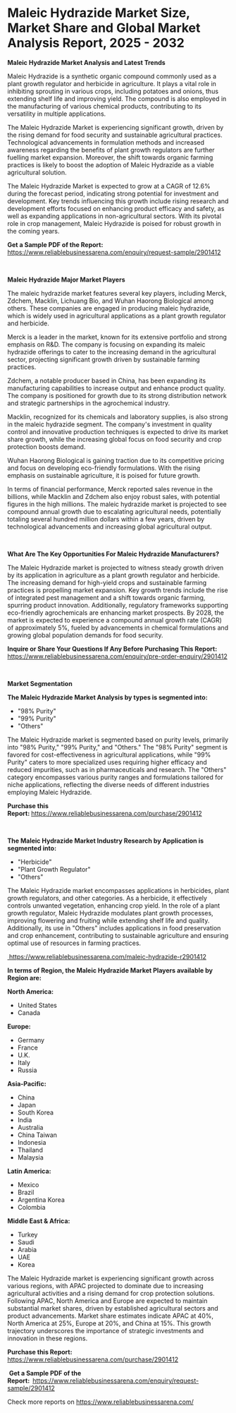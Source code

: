 <p><h1>Maleic Hydrazide Market Size, Market Share and Global Market Analysis Report, 2025 - 2032</h1></p><p><strong>Maleic Hydrazide Market Analysis and Latest Trends</strong></p>
<p><p>Maleic Hydrazide is a synthetic organic compound commonly used as a plant growth regulator and herbicide in agriculture. It plays a vital role in inhibiting sprouting in various crops, including potatoes and onions, thus extending shelf life and improving yield. The compound is also employed in the manufacturing of various chemical products, contributing to its versatility in multiple applications.</p><p>The Maleic Hydrazide Market is experiencing significant growth, driven by the rising demand for food security and sustainable agricultural practices. Technological advancements in formulation methods and increased awareness regarding the benefits of plant growth regulators are further fuelling market expansion. Moreover, the shift towards organic farming practices is likely to boost the adoption of Maleic Hydrazide as a viable agricultural solution.</p><p>The Maleic Hydrazide Market is expected to grow at a CAGR of 12.6% during the forecast period, indicating strong potential for investment and development. Key trends influencing this growth include rising research and development efforts focused on enhancing product efficacy and safety, as well as expanding applications in non-agricultural sectors. With its pivotal role in crop management, Maleic Hydrazide is poised for robust growth in the coming years.</p></p>
<p><strong>Get a Sample PDF of the Report:&nbsp;</strong> <a href="https://www.reliablebusinessarena.com/enquiry/request-sample/2901412?utm_campaign=3294&utm_medium=2&utm_source=Github&utm_content=ia&utm_term=16032025&utm_id=maleic-hydrazide">https://www.reliablebusinessarena.com/enquiry/request-sample/2901412</a></p>
<p>&nbsp;</p>
<p><strong>Maleic Hydrazide Major Market Players</strong></p>
<p><p>The maleic hydrazide market features several key players, including Merck, Zdchem, Macklin, Lichuang Bio, and Wuhan Haorong Biological among others. These companies are engaged in producing maleic hydrazide, which is widely used in agricultural applications as a plant growth regulator and herbicide.</p><p>Merck is a leader in the market, known for its extensive portfolio and strong emphasis on R&D. The company is focusing on expanding its maleic hydrazide offerings to cater to the increasing demand in the agricultural sector, projecting significant growth driven by sustainable farming practices.</p><p>Zdchem, a notable producer based in China, has been expanding its manufacturing capabilities to increase output and enhance product quality. The company is positioned for growth due to its strong distribution network and strategic partnerships in the agrochemical industry.</p><p>Macklin, recognized for its chemicals and laboratory supplies, is also strong in the maleic hydrazide segment. The company's investment in quality control and innovative production techniques is expected to drive its market share growth, while the increasing global focus on food security and crop protection boosts demand.</p><p>Wuhan Haorong Biological is gaining traction due to its competitive pricing and focus on developing eco-friendly formulations. With the rising emphasis on sustainable agriculture, it is poised for future growth.</p><p>In terms of financial performance, Merck reported sales revenue in the billions, while Macklin and Zdchem also enjoy robust sales, with potential figures in the high millions. The maleic hydrazide market is projected to see compound annual growth due to escalating agricultural needs, potentially totaling several hundred million dollars within a few years, driven by technological advancements and increasing global agricultural output.</p></p>
<p>&nbsp;</p>
<p><strong>What Are The Key Opportunities For Maleic Hydrazide Manufacturers?</strong></p>
<p><p>The Maleic Hydrazide market is projected to witness steady growth driven by its application in agriculture as a plant growth regulator and herbicide. The increasing demand for high-yield crops and sustainable farming practices is propelling market expansion. Key growth trends include the rise of integrated pest management and a shift towards organic farming, spurring product innovation. Additionally, regulatory frameworks supporting eco-friendly agrochemicals are enhancing market prospects. By 2028, the market is expected to experience a compound annual growth rate (CAGR) of approximately 5%, fueled by advancements in chemical formulations and growing global population demands for food security.</p></p>
<p><strong>Inquire or Share Your Questions If Any Before Purchasing This Report:</strong> <a href="https://www.reliablebusinessarena.com/enquiry/pre-order-enquiry/2901412?utm_campaign=3294&utm_medium=2&utm_source=Github&utm_content=ia&utm_term=16032025&utm_id=maleic-hydrazide">https://www.reliablebusinessarena.com/enquiry/pre-order-enquiry/2901412</a></p>
<p>&nbsp;</p>
<p><strong>Market Segmentation</strong></p>
<p><strong>The Maleic Hydrazide Market Analysis by types is segmented into:</strong></p>
<p><ul><li>"98% Purity"</li><li>"99% Purity"</li><li>"Others"</li></ul></p>
<p><p>The Maleic Hydrazide market is segmented based on purity levels, primarily into "98% Purity," "99% Purity," and "Others." The "98% Purity" segment is favored for cost-effectiveness in agricultural applications, while "99% Purity" caters to more specialized uses requiring higher efficacy and reduced impurities, such as in pharmaceuticals and research. The "Others" category encompasses various purity ranges and formulations tailored for niche applications, reflecting the diverse needs of different industries employing Maleic Hydrazide.</p></p>
<p><strong>Purchase this Report:&nbsp;</strong><a href="https://www.reliablebusinessarena.com/purchase/2901412?utm_campaign=3294&utm_medium=2&utm_source=Github&utm_content=ia&utm_term=16032025&utm_id=maleic-hydrazide">https://www.reliablebusinessarena.com/purchase/2901412</a></p>
<p>&nbsp;</p>
<p><strong>The Maleic Hydrazide Market Industry Research by Application is segmented into:</strong></p>
<p><ul><li>"Herbicide"</li><li>"Plant Growth Regulator"</li><li>"Others"</li></ul></p>
<p><p>The Maleic Hydrazide market encompasses applications in herbicides, plant growth regulators, and other categories. As a herbicide, it effectively controls unwanted vegetation, enhancing crop yield. In the role of a plant growth regulator, Maleic Hydrazide modulates plant growth processes, improving flowering and fruiting while extending shelf life and quality. Additionally, its use in "Others" includes applications in food preservation and crop enhancement, contributing to sustainable agriculture and ensuring optimal use of resources in farming practices.</p></p>
<p><a href="https://www.reliablebusinessarena.com/maleic-hydrazide-r2901412?utm_campaign=3294&utm_medium=2&utm_source=Github&utm_content=ia&utm_term=16032025&utm_id=maleic-hydrazide">&nbsp;https://www.reliablebusinessarena.com/maleic-hydrazide-r2901412</a></p>
<p><strong>In terms of Region, the Maleic Hydrazide Market Players available by Region are:</strong></p>
<p>
    <p> <strong> North America: </strong>
        <ul>
            <li>United States</li>
            <li>Canada</li>
        </ul>
        </p> 
    <p> <strong> Europe: </strong>
        <ul>
            <li>Germany</li>
            <li>France</li>
            <li>U.K.</li>
            <li>Italy</li>
            <li>Russia</li>
        </ul>
        </p> 
    <p> <strong> Asia-Pacific: </strong>
        <ul>
            <li>China</li>
            <li>Japan</li>
            <li>South Korea</li>
            <li>India</li>
            <li>Australia</li>
            <li>China Taiwan</li>
            <li>Indonesia</li>
            <li>Thailand</li>
            <li>Malaysia</li>
        </ul>
        </p> 
    <p> <strong> Latin America: </strong>
        <ul>
            <li>Mexico</li>
            <li>Brazil</li>
            <li>Argentina Korea</li>
            <li>Colombia</li>
        </ul>
        </p> 
    <p> <strong> Middle East & Africa: </strong>
        <ul>
            <li>Turkey</li>
            <li>Saudi</li>
            <li>Arabia</li>
            <li>UAE</li>
            <li>Korea</li>
        </ul>
    </p>
    </p>
<p><p>The Maleic Hydrazide market is experiencing significant growth across various regions, with APAC projected to dominate due to increasing agricultural activities and a rising demand for crop protection solutions. Following APAC, North America and Europe are expected to maintain substantial market shares, driven by established agricultural sectors and product advancements. Market share estimates indicate APAC at 40%, North America at 25%, Europe at 20%, and China at 15%. This growth trajectory underscores the importance of strategic investments and innovation in these regions.</p></p>
<p><strong>Purchase this Report: </strong><a href="https://www.reliablebusinessarena.com/purchase/2901412?utm_campaign=3294&utm_medium=2&utm_source=Github&utm_content=ia&utm_term=16032025&utm_id=maleic-hydrazide">https://www.reliablebusinessarena.com/purchase/2901412</a></p>
<p>&nbsp;<strong>Get a Sample PDF of the Report:&nbsp;&nbsp;</strong><a href="https://www.reliablebusinessarena.com/enquiry/request-sample/2901412?utm_campaign=3294&utm_medium=2&utm_source=Github&utm_content=ia&utm_term=16032025&utm_id=maleic-hydrazide">https://www.reliablebusinessarena.com/enquiry/request-sample/2901412</a></p>
<p><strong></strong></p>
<p>Check more reports on <a href="https://www.reliablebusinessarena.com/?utm_campaign=3294&utm_medium=2&utm_source=Github&utm_content=ia&utm_term=16032025&utm_id=maleic-hydrazide">https://www.reliablebusinessarena.com/</a></p>